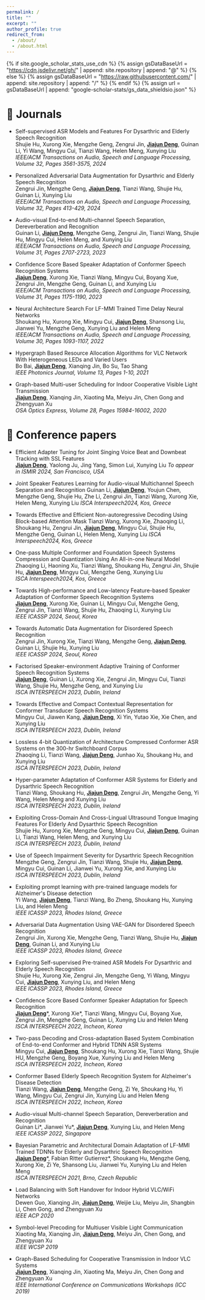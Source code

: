 ```yaml
---
permalink: /
title: ""
excerpt: ""
author_profile: true
redirect_from: 
  - /about/
  - /about.html
---
```


{% if site.google_scholar_stats_use_cdn %}
{% assign gsDataBaseUrl = "https://cdn.jsdelivr.net/gh/" | append: site.repository | append: "@" %}
{% else %}
{% assign gsDataBaseUrl = "https://raw.githubusercontent.com/" | append: site.repository | append: "/" %}
{% endif %}
{% assign url = gsDataBaseUrl | append: "google-scholar-stats/gs_data_shieldsio.json" %}

<span class='anchor' id='about-me'></span>

# 📝 Journals
- Self-supervised ASR Models and Features For Dysarthric and Elderly Speech Recognition         
Shujie Hu, Xurong Xie, Mengzhe Geng, Zengrui Jin, **<u>Jiajun Deng</u>**, Guinan Li, Yi Wang, Mingyu Cui, Tianzi Wang, Helen Meng, Xunying Liu        
*IEEE/ACM Transactions on Audio, Speech and Language Processing, Volume 32, Pages 3561-3575, 2024*

- Personalized Adversarial Data Augmentation for Dysarthric and Elderly Speech Recognition   
Zengrui Jin, Mengzhe Geng, **<u>Jiajun Deng</u>**, Tianzi Wang, Shujie Hu, Guinan Li, Xunying Liu           
*IEEE/ACM Transactions on Audio, Speech and Language Processing, Volume 32, Pages 413-429, 2024*

- Audio-visual End-to-end Multi-channel Speech Separation, Dereverberation and Recognition                      
Guinan Li, **<u>Jiajun Deng</u>**, Mengzhe Geng, Zengrui Jin, Tianzi Wang, Shujie Hu, Mingyu Cui, Helen Meng, and Xunying Liu             
*IEEE/ACM Transactions on Audio, Speech and Language Processing, Volume 31, Pages 2707-2723, 2023*

- Confidence Score Based Speaker Adaptation of Conformer Speech Recognition Systems                      
**<u>Jiajun Deng</u>**, Xurong Xie, Tianzi Wang, Mingyu Cui, Boyang Xue, Zengrui Jin, Mengzhe Geng, Guinan Li, and Xunying Liu             
*IEEE/ACM Transactions on Audio, Speech and Language Processing, Volume 31, Pages 1175-1190, 2023*

- Neural Architecture Search For LF-MMI Trained Time Delay Neural Networks             
Shoukang Hu, Xurong Xie, Mingyu Cui, **<u>Jiajun Deng</u>**, Shansong Liu, Jianwei Yu, Mengzhe Geng, Xunying Liu and Helen Meng          
*IEEE/ACM Transactions on Audio, Speech and Language Processing, Volume 30, Pages 1093-1107, 2022*        

- Hypergraph Based Resource Allocation Algorithms for VLC Network With Heterogeneous LEDs and Varied Users           
Bo Bai, **<u>Jiajun Deng</u>**, Xianqing Jin, Bo Su, Tao Shang          
*IEEE Photonics Journal, Volume 13, Pages 1-10, 2021*

- Graph-based Multi-user Scheduling for Indoor Cooperative Visible Light Transmission                                                 
**<u>Jiajun Deng</u>**, Xianqing Jin, Xiaoting Ma, Meiyu Jin, Chen Gong and Zhengyuan Xu                                                   
*OSA Optics Express, Volume 28, Pages 15984-16002, 2020*

# 📝 Conference papers
- Efficient Adapter Tuning for Joint Singing Voice Beat and Downbeat Tracking with SSL Features        
**<u>Jiajun Deng</u>**, Yaolong Ju, Jing Yang, Simon Lui, Xunying Liu
*To appear in ISMIR 2024, San Francisco, USA*

- Joint Speaker Features Learning for Audio-visual Multichannel Speech Separation and Recognition
Guinan Li, **<u>Jiajun Deng</u>**, Youjun Chen, Mengzhe Geng, Shujie Hu, Zhe Li, Zengrui Jin, Tianzi Wang, Xurong Xie, Helen Meng, Xunying Liu
*ISCA Interspeech2024, Kos, Greece*

- Towards Effective and Efficient Non-autoregressive Decoding Using Block-based Attention Mask
Tianzi Wang, Xurong Xie, Zhaoqing Li, Shoukang Hu, Zengrui Jin, **<u>Jiajun Deng</u>**, Mingyu Cui, Shujie Hu, Mengzhe Geng, Guinan Li, Helen Meng, Xunying Liu
*ISCA Interspeech2024, Kos, Greece*

- One-pass Multiple Conformer and Foundation Speech Systems Compression and Quantization Using An All-in-one Neural Model
Zhaoqing Li, Haoning Xu, Tianzi Wang, Shoukang Hu, Zengrui Jin, Shujie Hu, **<u>Jiajun Deng</u>**, Mingyu Cui, Mengzhe Geng, Xunying Liu  
*ISCA Interspeech2024, Kos, Greece*

- Towards High-performance and Low-latency Feature-based Speaker Adaptation of Conformer Speech Recognition Systems    
**<u>Jiajun Deng</u>**, Xurong Xie, Guinan Li, Mingyu Cui, Mengzhe Geng, Zengrui Jin, Tianzi Wang, Shujie Hu, Zhaoqing Li, Xunying Liu    
*IEEE ICASSP 2024, Seoul, Korea*   

- Towards Automatic Data Augmentation for Disordered Speech Recognition      
Zengrui Jin, Xurong Xie, Tianzi Wang, Mengzhe Geng, **<u>Jiajun Deng</u>**, Guinan Li, Shujie Hu, Xunying Liu      
*IEEE ICASSP 2024, Seoul, Korea*   

- Factorised Speaker-environment Adaptive Training of Conformer Speech Recognition Systems                            
**<u>Jiajun Deng</u>**, Guinan Li, Xurong Xie, Zengrui Jin, Mingyu Cui, Tianzi Wang, Shujie Hu, Mengzhe Geng, and Xunying Liu  
*ISCA INTERSPEECH 2023, Dublin, Ireland*

- Towards Effective and Compact Contextual Representation for Conformer Transducer Speech Recognition Systems            
Mingyu Cui, Jiawen Kang, **<u>Jiajun Deng</u>**, Xi Yin, Yutao Xie, Xie Chen, and Xunying Liu                      
*ISCA INTERSPEECH 2023, Dublin, Ireland*

- Lossless 4-bit Quantization of Architecture Compressed Conformer ASR Systems on the 300-hr Switchboard Corpus            
Zhaoqing Li, Tianzi Wang, **<u>Jiajun Deng</u>**, Junhao Xu, Shoukang Hu, and Xunying Liu                  
*ISCA INTERSPEECH 2023, Dublin, Ireland* 

- Hyper-parameter Adaptation of Conformer ASR Systems for Elderly and Dysarthric Speech Recognition              
Tianzi Wang, Shoukang Hu, **<u>Jiajun Deng</u>**, Zengrui Jin, Mengzhe Geng, Yi Wang, Helen Meng and Xunying Liu                
*ISCA INTERSPEECH 2023, Dublin, Ireland*

- Exploiting Cross-Domain And Cross-Lingual Ultrasound Tongue Imaging Features For Elderly And Dysarthric Speech Recognition                  
Shujie Hu, Xurong Xie, Mengzhe Geng, Mingyu Cui, **<u>Jiajun Deng</u>**, Guinan Li, Tianzi Wang, Helen Meng, and Xunying Liu            
*ISCA INTERSPEECH 2023, Dublin, Ireland*    

- Use of Speech Impairment Severity for Dysarthric Speech Recognition            
Mengzhe Geng, Zengrui Jin, Tianzi Wang, Shujie Hu, **<u>Jiajun Deng</u>**, Mingyu Cui, Guinan Li, Jianwei Yu, Xurong Xie, and Xunying Liu                        
*ISCA INTERSPEECH 2023, Dublin, Ireland*

- Exploiting prompt learning with pre-trained language models for Alzheimer's Disease detection              
Yi Wang, **<u>Jiajun Deng</u>**, Tianzi Wang, Bo Zheng, Shoukang Hu, Xunying Liu, and Helen Meng            
*IEEE ICASSP 2023, Rhodes Island, Greece*        

- Adversarial Data Augmentation Using VAE-GAN for Disordered Speech Recognition          
Zengrui Jin, Xurong Xie, Mengzhe Geng, Tianzi Wang, Shujie Hu, **<u>Jiajun Deng</u>**, Guinan Li, and Xunying Liu      
*IEEE ICASSP 2023, Rhodes Island, Greece*  

- Exploring Self-supervised Pre-trained ASR Models For Dysarthric and Elderly Speech Recognition            
Shujie Hu, Xurong Xie, Zengrui Jin, Mengzhe Geng, Yi Wang, Mingyu Cui, **<u>Jiajun Deng</u>**, Xunying Liu, and Helen Meng                        
*IEEE ICASSP 2023, Rhodes Island, Greece*     

- Confidence Score Based Conformer Speaker Adaptation for Speech Recognition             
**<u>Jiajun Deng</u>**\*, Xurong Xie\*, Tianzi Wang, Mingyu Cui, Boyang Xue, Zengrui Jin, Mengzhe Geng, Guinan Li, Xunying Liu and Helen Meng                       
*ISCA INTERSPEECH 2022, Incheon, Korea*

- Two-pass Decoding and Cross-adaptation Based System Combination of End-to-end Conformer and Hybrid TDNN ASR Systems      
Mingyu Cui, **<u>Jiajun Deng</u>**, Shoukang Hu, Xurong Xie, Tianzi Wang, Shujie HU, Mengzhe Geng, Boyang Xue, Xunying Liu and Helen Meng      
*ISCA INTERSPEECH 2022, Incheon, Korea*

- Conformer Based Elderly Speech Recognition System for Alzheimer's Disease Detection        
Tianzi Wang, **<u>Jiajun Deng</u>**, Mengzhe Geng, Zi Ye, Shoukang Hu, Yi Wang, Mingyu Cui, Zengrui Jin, Xunying Liu and Helen Meng          
*ISCA INTERSPEECH 2022, Incheon, Korea*

- Audio-visual Multi-channel Speech Separation, Dereverberation and Recognition    
Guinan Li\*, Jianwei Yu\*, **<u>Jiajun Deng</u>**, Xunying Liu, and Helen Meng          
*IEEE ICASSP 2022, Singapore*          

- Bayesian Parametric and Architectural Domain Adaptation of LF-MMI Trained TDNNs for Elderly and Dysarthric Speech Recognition                            
**<u>Jiajun Deng</u>**\*, Fabian Ritter Gutierrez\*, Shoukang Hu, Mengzhe Geng, Xurong Xie, Zi Ye, Shansong Liu, Jianwei Yu, Xunying Liu and Helen Meng                           
*ISCA INTERSPEECH 2021, Brno, Czech Republic*

- Load Balancing with Soft Handover for Indoor Hybrid VLC/WiFi Networks                    
Dewen Guo, Xianqing Jin, **<u>Jiajun Deng</u>**, Weijie Liu, Meiyu Jin, Shangbin Li, Chen Gong, and Zhengyuan Xu              
*IEEE ACP 2020*    

- Symbol-level Precoding for Multiuser Visible Light Communication              
Xiaoting Ma, Xianqing Jin, **<u>Jiajun Deng</u>**, Meiyu Jin, Chen Gong, and Zhengyuan Xu                
*IEEE WCSP 2019*

- Graph-Based Scheduling for Cooperative Transmission in Indoor VLC Systems                
**<u>Jiajun Deng</u>**, Xianqing Jin, Xiaoting Ma, Meiyu Jin, Chen Gong and Zhengyuan Xu                  
*IEEE International Conference on Communications Workshops (ICC 2019)*






